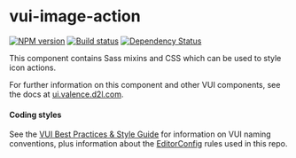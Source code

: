 # vui-image-action
[![NPM version][npm-image]][npm-url]
[![Build status][ci-image]][ci-url]
[![Dependency Status][dependencies-image]][dependencies-url]

This component contains Sass mixins and CSS which can be used to style icon actions.

For further information on this component and other VUI components, see the docs at [ui.valence.d2l.com](http://ui.valence.d2l.com/).

#### Coding styles
See the [VUI Best Practices & Style Guide](https://github.com/Brightspace/valence-ui-docs/wiki/Best-Practices-&-Style-Guide) for information on VUI naming conventions, plus information about the [EditorConfig](http://editorconfig.org) rules used in this repo.

[npm-url]: https://www.npmjs.org/package/vui-image-action
[npm-image]: https://img.shields.io/npm/v/vui-image-action.svg
[ci-url]: https://travis-ci.org/Brightspace/valence-ui-image-action
[ci-image]: https://travis-ci.org/Brightspace/valence-ui-image-action.svg?branch=master
[dependencies-url]: https://david-dm.org/brightspace/valence-ui-image-action
[dependencies-image]: https://img.shields.io/david/Brightspace/valence-ui-image-action.svg
